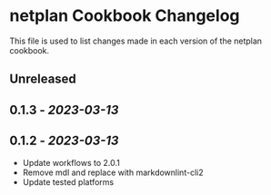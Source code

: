# netplan Cookbook Changelog

This file is used to list changes made in each version of the netplan cookbook.

## Unreleased

## 0.1.3 - *2023-03-13*

## 0.1.2 - *2023-03-13*

- Update workflows to 2.0.1
- Remove mdl and replace with markdownlint-cli2
- Update tested platforms
